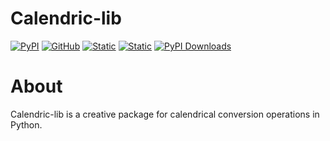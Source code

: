 # Calendric-lib

[![PyPI](https://img.shields.io/pypi/v/gluonts.svg?style=flat-square)](https://pypi.org/project/gluonts/)
[![GitHub](https://img.shields.io/github/license/awslabs/gluon-ts.svg?style=flat-square)](./LICENSE)
[![Static](https://img.shields.io/static/v1?label=docs&message=stable&color=blue&style=flat-square)](https://ts.gluon.ai/)
[![Static](https://img.shields.io/static/v1?label=docs&message=dev&color=blue&style=flat-square)](https://ts.gluon.ai/dev/)
[![PyPI Downloads](https://pepy.tech/badge/gluonts)](https://pypi.org/project/gluonts/)

#  About
Calendric-lib is a creative package for calendrical conversion operations in Python.

